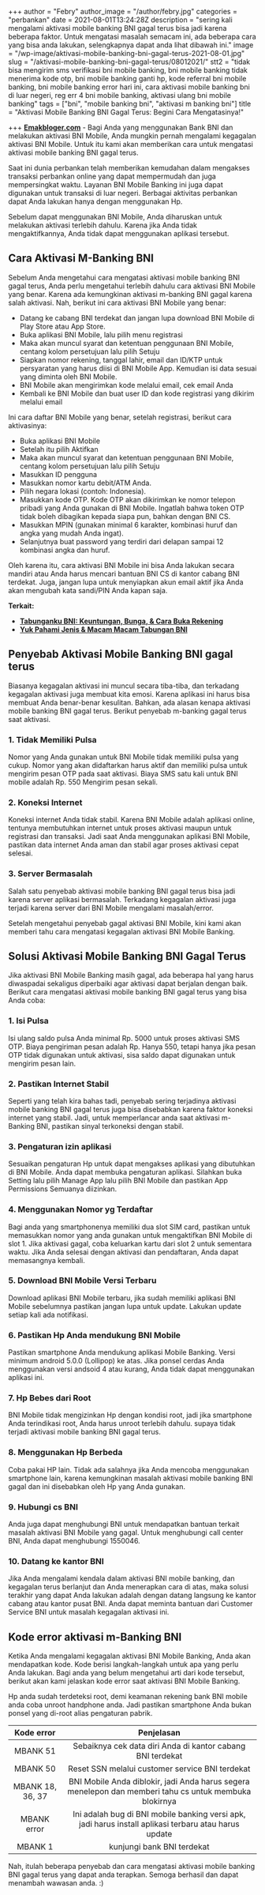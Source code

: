 +++
author = "Febry"
author_image = "/author/febry.jpg"
categories = "perbankan"
date = 2021-08-01T13:24:28Z
description = "sering kali mengalami aktivasi mobile banking BNI gagal terus bisa jadi karena beberapa faktor. Untuk mengatasi masalah semacam ini, ada beberapa cara yang bisa anda lakukan, selengkapnya dapat anda lihat dibawah ini."
image = "/wp-image/aktivasi-mobile-banking-bni-gagal-terus-2021-08-01.jpg"
slug = "/aktivasi-mobile-banking-bni-gagal-terus/08012021/"
stt2 = "tidak bisa mengirim sms verifikasi bni mobile banking, bni mobile banking tidak menerima kode otp, bni mobile banking ganti hp, kode referral bni mobile banking, bni mobile banking error hari ini, cara aktivasi mobile banking bni di luar negeri, reg err 4 bni mobile banking, aktivasi ulang bni mobile banking"
tags = ["bni", "mobile banking bni", "aktivasi m banking bni"]
title = "Aktivasi Mobile Banking BNI Gagal Terus: Begini Cara Mengatasinya!"

+++
[**Emakbloger.com**](/) - Bagi Anda yang menggunakan Bank BNI dan melakukan aktivasi BNI Mobile, Anda mungkin pernah mengalami kegagalan aktivasi BNI Mobile. Untuk itu kami akan memberikan cara untuk mengatasi aktivasi mobile banking BNI gagal terus.

Saat ini dunia perbankan telah memberikan kemudahan dalam mengakses transaksi perbankan online yang dapat mempermudah dan juga mempersingkat waktu. Layanan BNI Mobile Banking ini juga dapat digunakan untuk transaksi di luar negeri. Berbagai aktivitas perbankan dapat Anda lakukan hanya dengan menggunakan Hp.

Sebelum dapat menggunakan BNI Mobile, Anda diharuskan untuk melakukan aktivasi terlebih dahulu. Karena jika Anda tidak mengaktifkannya, Anda tidak dapat menggunakan aplikasi tersebut.

## Cara Aktivasi M-Banking BNI

Sebelum Anda mengetahui cara mengatasi aktivasi mobile banking BNI gagal terus, Anda perlu mengetahui terlebih dahulu cara aktivasi BNI Mobile yang benar. Karena ada kemungkinan aktivasi m-banking BNI gagal karena salah aktivasi. Nah, berikut ini cara aktivasi BNI Mobile yang benar:

* Datang ke cabang BNI terdekat dan jangan lupa download BNI Mobile di Play Store atau App Store.
* Buka aplikasi BNI Mobile, lalu pilih menu registrasi
* Maka akan muncul syarat dan ketentuan penggunaan BNI Mobile, centang kolom persetujuan lalu pilih Setuju
* Siapkan nomor rekening, tanggal lahir, email dan ID/KTP untuk persyaratan yang harus diisi di BNI Mobile App. Kemudian isi data sesuai yang diminta oleh BNI Mobile.
* BNI Mobile akan mengirimkan kode melalui email, cek email Anda
* Kembali ke BNI Mobile dan buat user ID dan kode registrasi yang dikirim melalui email

Ini cara daftar BNI Mobile yang benar, setelah registrasi, berikut cara aktivasinya:

* Buka aplikasi BNI Mobile
* Setelah itu pilih Aktifkan
* Maka akan muncul syarat dan ketentuan penggunaan BNI Mobile, centang kolom persetujuan lalu pilih Setuju
* Masukkan ID pengguna
* Masukkan nomor kartu debit/ATM Anda.
* Pilih negara lokasi (contoh: Indonesia).
* Masukkan kode OTP. Kode OTP akan dikirimkan ke nomor telepon pribadi yang Anda gunakan di BNI Mobile. Ingatlah bahwa token OTP tidak boleh dibagikan kepada siapa pun, bahkan dengan BNI CS.
* Masukkan MPIN (gunakan minimal 6 karakter, kombinasi huruf dan angka yang mudah Anda ingat).
* Selanjutnya buat password yang terdiri dari delapan sampai 12 kombinasi angka dan huruf.

Oleh karena itu, cara aktivasi BNI Mobile ini bisa Anda lakukan secara mandiri atau Anda harus mencari bantuan BNI CS di kantor cabang BNI terdekat. Juga, jangan lupa untuk menyiapkan akun email aktif jika Anda akan mengubah kata sandi/PIN Anda kapan saja.

**Terkait:**

* [**Tabunganku BNI: Keuntungan, Bunga, & Cara Buka Rekening**](https://www.emakbloger.com/07232021/tabunganku-bni/)
* [**Yuk Pahami Jenis & Macam Macam Tabungan BNI**](https://www.emakbloger.com/macam-macam-tabungan-bni/08012021/)

## Penyebab Aktivasi Mobile Banking BNI gagal terus

Biasanya kegagalan aktivasi ini muncul secara tiba-tiba, dan terkadang kegagalan aktivasi juga membuat kita emosi. Karena aplikasi ini harus bisa membuat Anda benar-benar kesulitan. Bahkan, ada alasan kenapa aktivasi mobile banking BNI gagal terus. Berikut penyebab m-banking gagal terus saat aktivasi.

### 1. Tidak Memiliki Pulsa

Nomor yang Anda gunakan untuk BNI Mobile tidak memiliki pulsa yang cukup. Nomor yang akan didaftarkan harus aktif dan memiliki pulsa untuk mengirim pesan OTP pada saat aktivasi. Biaya SMS satu kali untuk BNI mobile adalah Rp. 550 Mengirim pesan sekali.

### 2. Koneksi Internet

Koneksi internet Anda tidak stabil. Karena BNI Mobile adalah aplikasi online, tentunya membutuhkan internet untuk proses aktivasi maupun untuk registrasi dan transaksi. Jadi saat Anda menggunakan aplikasi BNI Mobile, pastikan data internet Anda aman dan stabil agar proses aktivasi cepat selesai.

### 3. Server Bermasalah

Salah satu penyebab aktivasi mobile banking BNI gagal terus bisa jadi karena server aplikasi bermasalah. Terkadang kegagalan aktivasi juga terjadi karena server dari BNI Mobile mengalami masalah/error.

Setelah mengetahui penyebab gagal aktivasi BNI Mobile, kini kami akan memberi tahu cara mengatasi kegagalan aktivasi BNI Mobile Banking.

## Solusi Aktivasi Mobile Banking BNI Gagal Terus

Jika aktivasi BNI Mobile Banking masih gagal, ada beberapa hal yang harus diwaspadai sekaligus diperbaiki agar aktivasi dapat berjalan dengan baik. Berikut cara mengatasi aktivasi mobile banking BNI gagal terus yang bisa Anda coba:

### 1. Isi Pulsa

Isi ulang saldo pulsa Anda minimal Rp. 5000 untuk proses aktivasi SMS OTP. Biaya pengiriman pesan adalah Rp. Hanya 550, tetapi hanya jika pesan OTP tidak digunakan untuk aktivasi, sisa saldo dapat digunakan untuk mengirim pesan lain.

### 2. Pastikan Internet Stabil

Seperti yang telah kira bahas tadi, penyebab sering terjadinya aktivasi mobile banking BNI gagal terus juga bisa disebabkan karena faktor koneksi internet yang stabil. Jadi, untuk memperlancar anda saat aktivasi m-Banking BNI, pastikan sinyal terkoneksi dengan stabil.

### 3. Pengaturan izin aplikasi

Sesuaikan pengaturan Hp untuk dapat mengakses aplikasi yang dibutuhkan di BNI Mobile. Anda dapat membuka pengaturan aplikasi. Silahkan buka Setting lalu pilih Manage App lalu pilih BNI Mobile dan pastikan App Permissions Semuanya diizinkan.

### 4. Menggunakan Nomor yg Terdaftar

Bagi anda yang smartphonenya memiliki dua slot SIM card, pastikan untuk memasukkan nomor yang anda gunakan untuk mengaktifkan BNI Mobile di slot 1. Jika aktivasi gagal, coba keluarkan kartu dari slot 2 untuk sementara waktu. Jika Anda selesai dengan aktivasi dan pendaftaran, Anda dapat memasangnya kembali.

### 5. Download BNI Mobile Versi Terbaru

Download aplikasi BNI Mobile terbaru, jika sudah memiliki aplikasi BNI Mobile sebelumnya pastikan jangan lupa untuk update. Lakukan update setiap kali ada notifikasi.

### 6. Pastikan Hp Anda mendukung BNI Mobile

Pastikan smartphone Anda mendukung aplikasi Mobile Banking. Versi minimum android 5.0.0 (Lollipop) ke atas. Jika ponsel cerdas Anda menggunakan versi andsoid 4 atau kurang, Anda tidak dapat menggunakan aplikasi ini.

### 7. Hp Bebes dari Root

BNI Mobile tidak mengizinkan Hp dengan kondisi root, jadi jika smartphone Anda terindikasi root, Anda harus unroot terlebih dahulu. supaya tidak terjadi aktivasi mobile banking BNI gagal terus.

### 8. Menggunakan Hp Berbeda

Coba pakai HP lain. Tidak ada salahnya jika Anda mencoba menggunakan smartphone lain, karena kemungkinan masalah aktivasi mobile banking BNI gagal dan ini disebabkan oleh Hp yang Anda gunakan.

### 9. Hubungi cs BNI

Anda juga dapat menghubungi BNI untuk mendapatkan bantuan terkait masalah aktivasi BNI Mobile yang gagal. Untuk menghubungi call center BNI, Anda dapat menghubungi 1550046.

### 10. Datang ke kantor BNI

Jika Anda mengalami kendala dalam aktivasi BNI mobile banking, dan kegagalan terus berlanjut dan Anda menerapkan cara di atas, maka solusi terakhir yang dapat Anda lakukan adalah dengan datang langsung ke kantor cabang atau kantor pusat BNI. Anda dapat meminta bantuan dari Customer Service BNI untuk masalah kegagalan aktivasi ini.

## Kode error aktivasi m-Banking BNI

Ketika Anda mengalami kegagalan aktivasi BNI Mobile Banking, Anda akan mendapatkan kode. Kode berisi langkah-langkah untuk apa yang perlu Anda lakukan. Bagi anda yang belum mengetahui arti dari kode tersebut, berikut akan kami jelaskan kode error saat aktivasi BNI Mobile Banking.

Hp anda sudah terdeteksi root, demi keamanan rekening bank BNI mobile anda coba unroot handphone anda. Jadi pastikan smartphone Anda bukan ponsel yang di-root alias pengaturan pabrik.

| Kode error | Penjelasan |
| :---: | :---: |
| MBANK 51 | Sebaiknya cek data diri Anda di kantor cabang BNI terdekat |
| MBANK 50 | Reset SSN melalui customer service BNI terdekat |
| MBANK 18, 36, 37 | BNI Mobile Anda diblokir, jadi Anda harus segera menelepon dan memberi tahu cs untuk membuka blokirnya |
| MBANK error | Ini adalah bug di BNI mobile banking versi apk, jadi harus install aplikasi terbaru atau harus update |
| MBANK 1 | kunjungi bank BNI terdekat |

Nah, itulah beberapa penyebab dan cara mengatasi aktivasi mobile banking BNI gagal terus yang dapat anda terapkan. Semoga berhasil dan dapat menambah wawasan anda. :)
